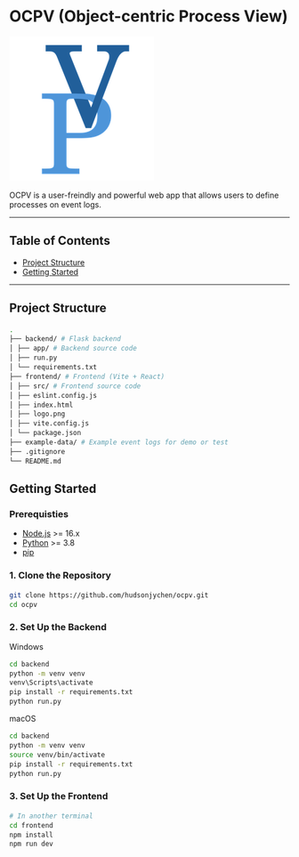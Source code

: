 # OCPV (Object-centric Process View)

![logo](./resources/ocpv-logo-resized.png)

OCPV is a user-freindly and powerful web app that allows users to define processes on event logs.

---

## Table of Contents

- [Project Structure](#-project-structure)
- [Getting Started](#-getting-started)

---

## Project Structure

```bash
.
├── backend/ # Flask backend
│ ├── app/ # Backend source code
│ ├── run.py
│ └── requirements.txt
├── frontend/ # Frontend (Vite + React)
│ ├── src/ # Frontend source code
│ ├── eslint.config.js
│ ├── index.html
│ ├── logo.png
│ ├── vite.config.js
│ └── package.json
├── example-data/ # Example event logs for demo or test
├── .gitignore
└── README.md
```

## Getting Started

### Prerequisties
- [Node.js](https://nodejs.org/) >= 16.x
- [Python](https://www.python.org/) >= 3.8
- [pip](https://pip.pypa.io/en/stable/)

### 1. Clone the Repository
```bash
git clone https://github.com/hudsonjychen/ocpv.git
cd ocpv
```

### 2. Set Up the Backend
Windows
```bash
cd backend
python -m venv venv
venv\Scripts\activate
pip install -r requirements.txt
python run.py
```
macOS
```bash
cd backend
python -m venv venv
source venv/bin/activate
pip install -r requirements.txt
python run.py
```

### 3. Set Up the Frontend
```bash
# In another terminal
cd frontend
npm install
npm run dev
```